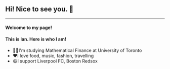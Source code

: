 ## Hi! Nice to see you. 👋
___
#### Welcome to my page!
#### This is Ian. Here is who I am!

- 🧑‍🎓I'm studying Mathematical Finance at University of Toronto
- ❤️I love food, music, fashion, travelling 
- 😃I support Liverpool FC, Boston Redsox

<!--
**vanilla-punches/vanilla-punches** is a ✨ _special_ ✨ repository because its `README.md` (this file) appears on your GitHub profile.

Here are some ideas to get you started:

- 🔭 I’m currently working on ...
- 🌱 I’m currently learning ...
- 👯 I’m looking to collaborate on ...
- 🤔 I’m looking for help with ...
- 💬 Ask me about ...
- 📫 How to reach me: ...
- 😄 Pronouns: ...
- ⚡ Fun fact: ...
-->
